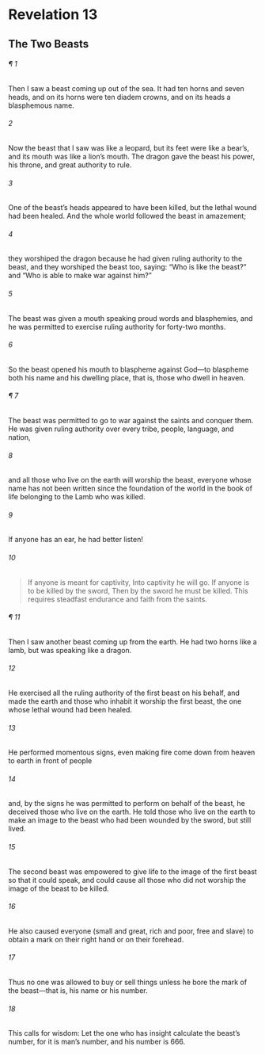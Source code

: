 # Revelation 13
## The Two Beasts
###### ¶ 1
Then I saw a beast coming up out of the sea. It had ten horns and seven heads, and on its horns were ten diadem crowns, and on its heads a blasphemous name.
###### 2
Now the beast that I saw was like a leopard, but its feet were like a bear’s, and its mouth was like a lion’s mouth. The dragon gave the beast his power, his throne, and great authority to rule.
###### 3
One of the beast’s heads appeared to have been killed, but the lethal wound had been healed. And the whole world followed the beast in amazement;
###### 4
they worshiped the dragon because he had given ruling authority to the beast, and they worshiped the beast too, saying: “Who is like the beast?” and “Who is able to make war against him?”
###### 5
The beast was given a mouth speaking proud words and blasphemies, and he was permitted to exercise ruling authority for forty-two months.
###### 6
So the beast opened his mouth to blaspheme against God—to blaspheme both his name and his dwelling place, that is, those who dwell in heaven.
###### ¶ 7
The beast was permitted to go to war against the saints and conquer them. He was given ruling authority over every tribe, people, language, and nation,
###### 8
and all those who live on the earth will worship the beast, everyone whose name has not been written since the foundation of the world in the book of life belonging to the Lamb who was killed.
###### 9
If anyone has an ear, he had better listen!
###### 10
> If anyone is meant for captivity,
> Into captivity he will go.
> If anyone is to be killed by the sword,
> Then by the sword he must be killed.
This requires steadfast endurance and faith from the saints.
###### ¶ 11
Then I saw another beast coming up from the earth. He had two horns like a lamb, but was speaking like a dragon.
###### 12
He exercised all the ruling authority of the first beast on his behalf, and made the earth and those who inhabit it worship the first beast, the one whose lethal wound had been healed.
###### 13
He performed momentous signs, even making fire come down from heaven to earth in front of people
###### 14
and, by the signs he was permitted to perform on behalf of the beast, he deceived those who live on the earth. He told those who live on the earth to make an image to the beast who had been wounded by the sword, but still lived.
###### 15
The second beast was empowered to give life to the image of the first beast so that it could speak, and could cause all those who did not worship the image of the beast to be killed.
###### 16
He also caused everyone (small and great, rich and poor, free and slave) to obtain a mark on their right hand or on their forehead.
###### 17
Thus no one was allowed to buy or sell things unless he bore the mark of the beast—that is, his name or his number.
###### 18
This calls for wisdom: Let the one who has insight calculate the beast’s number, for it is man’s number, and his number is 666.
